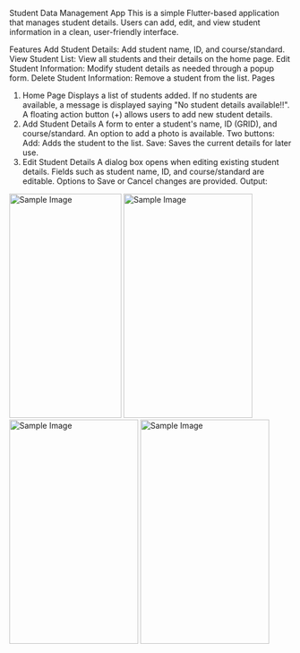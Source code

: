 Student Data Management App
This is a simple Flutter-based application that manages student details. Users can add, edit, and view student information in a clean, user-friendly interface.

Features
Add Student Details: Add student name, ID, and course/standard.
View Student List: View all students and their details on the home page.
Edit Student Information: Modify student details as needed through a popup form.
Delete Student Information: Remove a student from the list.
Pages
1. Home Page
Displays a list of students added.
If no students are available, a message is displayed saying "No student details available!!".
A floating action button (+) allows users to add new student details.
2. Add Student Details
A form to enter a student's name, ID (GRID), and course/standard.
An option to add a photo is available.
Two buttons:
Add: Adds the student to the list.
Save: Saves the current details for later use.
3. Edit Student Details
A dialog box opens when editing existing student details.
Fields such as student name, ID, and course/standard are editable.
Options to Save or Cancel changes are provided.
Output:
<img src="https://github.com/user-attachments/assets/57ac3ee1-bd46-43dc-966b-e4efe35bc5f2" alt="Sample Image" height="400" width="200">
<img src="https://github.com/user-attachments/assets/fb003974-439b-4751-8a6c-0d8ae817027a" alt="Sample Image" height="400" width="230">
<img src="https://github.com/user-attachments/assets/2fdaa0b0-d409-4ed1-8e1b-99497375aff3" alt="Sample Image" height="400" width="230">
<img src="https://github.com/user-attachments/assets/e1a5107c-fc71-40c7-90e6-a5c1f3871c37" alt="Sample Image" height="400" width="230">
